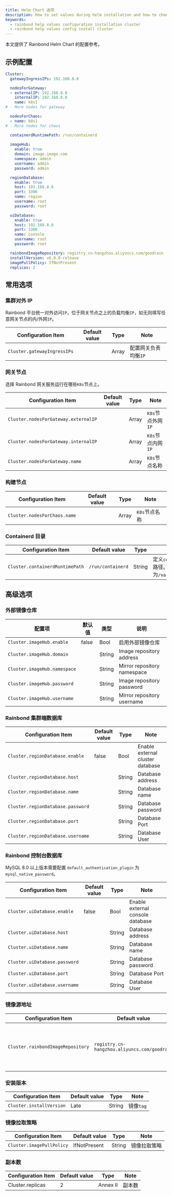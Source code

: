 ```yaml
---
title: Helm Chart 选项
description: How to set values during helm installation and how to change the installed cluster configuration
keywords:
  - rainbond help values configuration installation cluster
  - rainbond help values config install cluster
---
```


本文提供了 Rainbond Helm Chart 的配置参考。

## 示例配置

```yaml title="vi values.yaml"
Cluster:
  gatewayIngressIPs: 192.168.8.8

  nodesForGateway:
  - externalIP: 192.168.8.8
    internalIP: 192.168.8.8
    name: k8s1
# - More nodes for gateway

  nodesForChaos:
  - name: k8s1
# - More nodes for chaos

  containerdRuntimePath: /run/containerd
  
  imageHub:
    enable: true
    domain: image.image.com
    namespace: admin
    username: admin
    password: admin

  regionDatabase:
    enable: true
    host: 192.168.8.8
    port: 3306
    name: region
    username: root
    password: root

  uiDatabase:
    enable: true
    host: 192.168.8.8
    port: 3306
    name: console
    username: root
    password: root

  rainbondImageRepository: registry.cn-hangzhou.aliyuncs.com/goodrain
  installVersion: v6.0.0-release
  imagePullPolicy: IfNotPresent
  replicas: 2
```

## 常用选项

### 集群对外 IP

Rainbond 平台统一对外访问`IP`，位于网关节点之上的负载均衡`IP`，如无则填写任意网关节点的内/外网`IP`。

| Configuration Item          | Default value | Type  | Note         |
| --------------------------- | ------------- | ----- | ------------ |
| `Cluster.gatewayIngressIPs` |               | Array | 配置网关负责均衡`IP` |

### 网关节点

选择 Rainbond 网关服务运行在哪些`K8s`节点上。

| Configuration Item                   | Default value | Type  | Note          |
| ------------------------------------ | ------------- | ----- | ------------- |
| `Cluster.nodesForGateway.externalIP` |               | Array | `K8s`节点外网`IP` |
| `Cluster.nodesForGateway.internalIP` |               | Array | `K8s`节点内网`IP` |
| `Cluster.nodesForGateway.name`       |               | Array | `K8s`节点名称     |

### 构建节点

| Configuration Item           | Default value | Type  | Note      |
| ---------------------------- | ------------- | ----- | --------- |
| `Cluster.nodesForChaos.name` |               | Array | `K8s`节点名称 |

### Containerd 目录

| Configuration Item              | Default value     | Type   | Note                                                              |
| ------------------------------- | ----------------- | ------ | ----------------------------------------------------------------- |
| `Cluster.containerdRuntimePath` | `/run/containerd` | String | 定义`containerd`运行时目录路径。如使用`k3s`或`RKE2`，则为`/var/run/k3s/containerd` |

## 高级选项

### 外部镜像仓库

| 配置项                          | 默认值   | 类型     | 说明                          |
| ---------------------------- | ----- | ------ | --------------------------- |
| `Cluster.imageHub.enable`    | false | Bool   | 启用外部镜像仓库                    |
| `Cluster.imageHub.domain`    |       | String | Image repository address    |
| `Cluster.imageHub.namespace` |       | String | Mirror repository namespace |
| `Cluster.imageHub.password`  |       | String | Image repository password   |
| `Cluster.imageHub.username`  |       | String | Mirror repository username  |

### Rainbond 集群端数据库

| Configuration Item                | Default value | Type   | Note                             |
| --------------------------------- | ------------- | ------ | -------------------------------- |
| `Cluster.regionDatabase.enable`   | false         | Bool   | Enable external cluster database |
| `Cluster.regionDatabase.host`     |               | String | Database address                 |
| `Cluster.regionDatabase.name`     |               | String | Database name                    |
| `Cluster.regionDatabase.password` |               | String | Database password                |
| `Cluster.regionDatabase.port`     |               | String | Database Port                    |
| `Cluster.regionDatabase.username` |               | String | Database User                    |

### Rainbond 控制台数据库

MySQL 8.0 以上版本需要配置 `default_authentication_plugin` 为 `mysql_native_password`。

| Configuration Item            | Default value | Type   | Note                             |
| ----------------------------- | ------------- | ------ | -------------------------------- |
| `Cluster.uiDatabase.enable`   | false         | Bool   | Enable external console database |
| `Cluster.uiDatabase.host`     |               | String | Database address                 |
| `Cluster.uiDatabase.name`     |               | String | Database name                    |
| `Cluster.uiDatabase.password` |               | String | Database password                |
| `Cluster.uiDatabase.port`     |               | String | Database Port                    |
| `Cluster.uiDatabase.username` |               | String | Database User                    |

### 镜像源地址

| Configuration Item                | Default value                                | Type   | Note        |
| --------------------------------- | -------------------------------------------- | ------ | ----------- |
| `Cluster.rainbondImageRepository` | `registry.cn-hangzhou.aliyuncs.com/goodrain` | String | 安装获取镜像的仓库地址 |

### 安装版本

| Configuration Item       | Default value | Type   | Note    |
| ------------------------ | ------------- | ------ | ------- |
| `Cluster.installVersion` | Late          | String | 镜像`tag` |

### 镜像拉取策略

| Configuration Item        | Default value | Type   | Note   |
| ------------------------- | ------------- | ------ | ------ |
| `Cluster.imagePullPolicy` | IfNotPresent  | String | 镜像拉取策略 |

### 副本数

| Configuration Item               | Default value | Type     | Note |
| -------------------------------- | ------------- | -------- | ---- |
| Cluster.replicas | 2             | Annex II | 副本数  |
